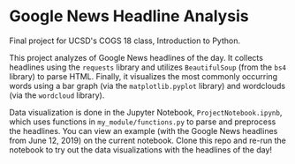 # Google News Headline Analysis
Final project for UCSD's COGS 18 class, Introduction to Python.

This project analyzes of Google News headlines of the day. It collects headlines using the `requests` library and utilizes `BeautifulSoup` (from the `bs4` library) to parse HTML. Finally, it visualizes the most commonly occurring words using a bar graph (via the `matplotlib.pyplot` library) and wordclouds (via the `wordcloud` library).

Data visualization is done in the Jupyter Notebook, `ProjectNotebook.ipynb`, which uses functions in `my_module/functions.py` to parse and preprocess the headlines. You can view an example (with the Google News headlines from June 12, 2019) on the current notebook. Clone this repo and re-run the notebook to try out the data visualizations with the headlines of the day!
